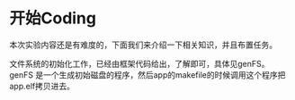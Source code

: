 # 开始Coding

本次实验内容还是有难度的，下面我们来介绍一下相关知识，并且布置任务。

文件系统的初始化工作，已经由框架代码给出，了解即可，具体见genFS。 genFS 是一个生成初始磁盘的程序，然后app的makefile的时候调用这个程序把app.elf拷贝进去。
